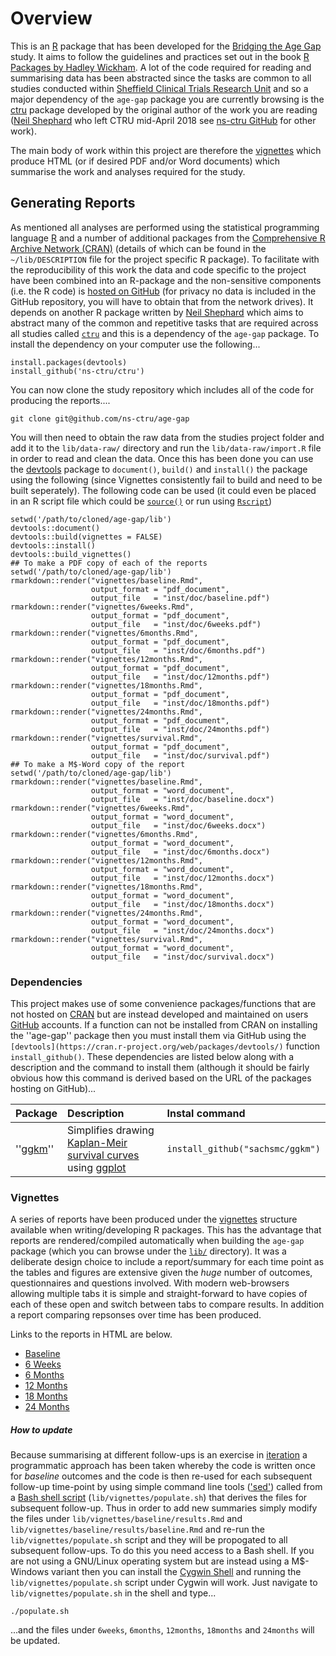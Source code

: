 # Overview

This is an [R](https://www.r-project.org) package that has been developed for the [Bridging the Age Gap]() study.  It aims to follow the guidelines and practices set out in the book [R Packages by Hadley Wickham](http://r-pkgs.had.co.nz/).  A lot of the code required for reading and summarising data has been abstracted since the tasks are common to all studies conducted within [Sheffield Clinical Trials Research Unit](https://www.sheffield.ac.uk/scharr/sections/dts/ctru) and so a major dependency of the `age-gap` package you are currently browsing is the [ctru](https://github.com/ns-ctru/ctru) package developed by the original author of the work you are reading ([Neil Shephard](mailto:n.shephard@sheffield.ac.uk) who left CTRU mid-April 2018 see [ns-ctru GitHub](https://github.com/ns-ctru) for other work).

The main body of work within this project are therefore the [vignettes](vignettes/) which produce HTML (or if desired PDF and/or Word documents) which summarise the work and analyses required for the study.

## Generating Reports

As mentioned all analyses are performed using the statistical programming language [R](https://www.r-project.org/) and a number of additional packages from the [Comprehensive R Archive Network (CRAN)](https://cran.r-project.org/) (details of which can be found in the `~/lib/DESCRIPTION` file for the project specific R package).  To facilitate with the reproducibility of this work the data and code specific to the project have been combined into an R-package and the non-sensitive components (i.e. the R code) is [hosted on GitHub](https://github.com/ns-ctru/age-gap) (for privacy no data is included in the GitHub repository, you will have to obtain that from the network drives).  It depends on another R package written by [Neil Shephard](https://github.com/ns-ctru/) which aims to abstract many of the common and repetitive tasks that are required across all studies called [`ctru`](https://github.com/ns-ctru/ctru) and this is a dependency of the `age-gap` package.  To install the dependency on your computer use the following...

    install.packages(devtools)
	install_github('ns-ctru/ctru')

You can now clone the study repository which includes all of the code for producing the reports....

    git clone git@github.com/ns-ctru/age-gap

You will then need to obtain the raw data from the studies project folder and add it to the `lib/data-raw/` directory and run the `lib/data-raw/import.R` file in order to read and clean the data.  Once this has been done you can use the [devtools](https://cran.r-project.org/web/packages/devtools/index.html) package to `document()`, `build()` and `install()` the package using the following (since Vignettes consistently fail to build and need to be built seperately).  The following code can be used (it could even be placed in an R script file which could be [`source()`](https://www.rdocumentation.org/packages/base/versions/3.4.3/topics/source) or run using [`Rscript`](https://www.rdocumentation.org/packages/utils/versions/3.4.3/topics/Rscript))

	setwd('/path/to/cloned/age-gap/lib')
	devtools::document()
	devtools::build(vignettes = FALSE)
	devtools::install()
	devtools::build_vignettes()
	## To make a PDF copy of each of the reports
	setwd('/path/to/cloned/age-gap/lib')
	rmarkdown::render("vignettes/baseline.Rmd",
	                  output_format = "pdf_document",
					  output_file   = "inst/doc/baseline.pdf")
	rmarkdown::render("vignettes/6weeks.Rmd",
	                  output_format = "pdf_document",
					  output_file   = "inst/doc/6weeks.pdf")
	rmarkdown::render("vignettes/6months.Rmd",
	                  output_format = "pdf_document",
					  output_file   = "inst/doc/6months.pdf")
	rmarkdown::render("vignettes/12months.Rmd",
	                  output_format = "pdf_document",
					  output_file   = "inst/doc/12months.pdf")
	rmarkdown::render("vignettes/18months.Rmd",
	                  output_format = "pdf_document",
					  output_file   = "inst/doc/18months.pdf")
	rmarkdown::render("vignettes/24months.Rmd",
	                  output_format = "pdf_document",
					  output_file   = "inst/doc/24months.pdf")
	rmarkdown::render("vignettes/survival.Rmd",
	                  output_format = "pdf_document",
					  output_file   = "inst/doc/survival.pdf")
	## To make a M$-Word copy of the report
	setwd('/path/to/cloned/age-gap/lib')
	rmarkdown::render("vignettes/baseline.Rmd",
	                  output_format = "word_document",
					  output_file   = "inst/doc/baseline.docx")
	rmarkdown::render("vignettes/6weeks.Rmd",
	                  output_format = "word_document",
					  output_file   = "inst/doc/6weeks.docx")
	rmarkdown::render("vignettes/6months.Rmd",
	                  output_format = "word_document",
					  output_file   = "inst/doc/6months.docx")
	rmarkdown::render("vignettes/12months.Rmd",
	                  output_format = "word_document",
					  output_file   = "inst/doc/12months.docx")
	rmarkdown::render("vignettes/18months.Rmd",
	                  output_format = "word_document",
					  output_file   = "inst/doc/18months.docx")
	rmarkdown::render("vignettes/24months.Rmd",
	                  output_format = "word_document",
					  output_file   = "inst/doc/24months.docx")
	rmarkdown::render("vignettes/survival.Rmd",
	                  output_format = "word_document",
					  output_file   = "inst/doc/survival.docx")



### Dependencies

This project makes use of some convenience packages/functions that are not hosted on [CRAN](https://cran.r-project.org/) but are instead developed and maintained on users [GitHub](https://github.com/) accounts.  If a function can not be installed from CRAN on installing the ''age-gap'' package then you must install them via GitHub using the `[devtools](https://cran.r-project.org/web/packages/devtools/)` function `install_github()`.  These dependencies are listed below along with a description and the command to install them (although it should be fairly obvious how this command is derived based on the URL of the packages hosting on GitHub)...

| Package                | Description               | Instal command |
|:-----------------------|:--------------------------|:---------------|
| ''[ggkm](https://github.com/sachsmc/ggkm)'' | Simplifies drawing [Kaplan-Meir survival curves](https://en.wikipedia.org/wiki/Kaplan%E2%80%93Meier_estimator) using [ggplot](http://ggplot2.tidyverse.org/reference/) | `install_github("sachsmc/ggkm")` |

### Vignettes

A series of reports have been produced under the [vignettes](http://r-pkgs.had.co.nz/vignettes.html) structure available when writing/developing R packages.  This has the advantage that reports are rendered/compiled automatically when building the `age-gap` package (which you can browse under the [`lib/`](https://github.com/ns-ctru/age-gap/tree/master/lib) directory).  It was a deliberate design choice to include a report/summary for each time point as the tables and figures are extensive given the *huge* number of outcomes, questionnaires and questions involved.  With modern web-browsers allowing multiple tabs it is simple and straight-forward to have copies of each of these open and switch between tabs to compare results.  In addition a report comparing repsonses over time has been produced.

Links to the reports in HTML are below.

* [Baseline](https://github.com/ns-ctru/age-gap/tree/master/lib/inst/doc/baseline.html)
* [6 Weeks](https://github.com/ns-ctru/age-gap/tree/master/lib/inst/doc/6weeks.html)
* [6 Months](https://github.com/ns-ctru/age-gap/tree/master/lib/inst/doc/6months.html)
* [12 Months](https://github.com/ns-ctru/age-gap/tree/master/lib/inst/doc/12months.html)
* [18 Months](https://github.com/ns-ctru/age-gap/tree/master/lib/inst/doc/18months.html)
* [24 Months](https://github.com/ns-ctru/age-gap/tree/master/lib/inst/doc/24months.html)

##### How to update

Because summarising at different follow-ups is an exercise in [iteration](https://en.wikipedia.org/wiki/Iteration) a programmatic approach has been taken whereby the code is written once for *baseline* outcomes and the code is then re-used for each subsequent follow-up time-point by using simple command line tools (['sed'](https://en.wikipedia.org/wiki/Sed)) called from a [Bash shell script](https://en.wikipedia.org/wiki/Bash_(Unix_shell)) (`lib/vignettes/populate.sh`) that derives the files for subsequent follow-up.  Thus in order to add new summaries simply modify the files under `lib/vignettes/baseline/results.Rmd` and `lib/vignettes/baseline/results/baseline.Rmd` and re-run the `lib/vignettes/populate.sh` script and they will be propogated to all subsequent follow-ups.  To do this you need access to a Bash shell.  If you are not using a GNU/Linux operating system but are instead using a M$-Windows variant then you can install the [Cygwin Shell](https://cygwin.com/) and running the `lib/vignettes/populate.sh` script under Cygwin will work.  Just navigate to `lib/vignettes/populate.sh` in the shell and type...

    ./populate.sh

...and the files under `6weeks`, `6months`, `12months`, `18months` and `24months` will be updated.
